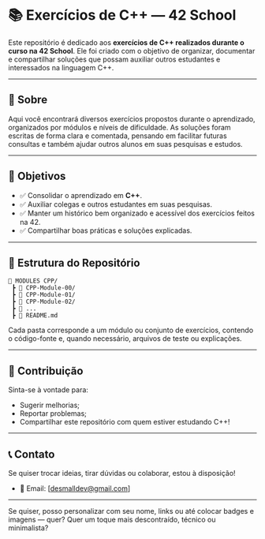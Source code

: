 # 📚 Exercícios de C++ — 42 School

Este repositório é dedicado aos **exercícios de C++ realizados durante o curso na 42 School**. Ele foi criado com o objetivo de organizar, documentar e compartilhar soluções que possam auxiliar outros estudantes e interessados na linguagem C++.

---

## 📌 Sobre

Aqui você encontrará diversos exercícios propostos durante o aprendizado, organizados por módulos e níveis de dificuldade. As soluções foram escritas de forma clara e comentada, pensando em facilitar futuras consultas e também ajudar outros alunos em suas pesquisas e estudos.

---

## 🎯 Objetivos

- ✅ Consolidar o aprendizado em **C++**.
- ✅ Auxiliar colegas e outros estudantes em suas pesquisas.
- ✅ Manter um histórico bem organizado e acessível dos exercícios feitos na 42.
- ✅ Compartilhar boas práticas e soluções explicadas.

---

## 📂 Estrutura do Repositório

```
📁 MODULES CPP/
 ┣ 📁 CPP-Module-00/
 ┣ 📁 CPP-Module-01/
 ┣ 📁 CPP-Module-02/
 ┣ 📁 ...
 ┣ 📄 README.md
```

Cada pasta corresponde a um módulo ou conjunto de exercícios, contendo o código-fonte e, quando necessário, arquivos de teste ou explicações.

---

## 🤝 Contribuição

Sinta-se à vontade para:
- Sugerir melhorias;
- Reportar problemas;
- Compartilhar este repositório com quem estiver estudando C++!

---

## 📞 Contato

Se quiser trocar ideias, tirar dúvidas ou colaborar, estou à disposição!

- 📧 Email: [desmalldev@gmail.com]

---

Se quiser, posso personalizar com seu nome, links ou até colocar badges e imagens — quer? Quer um toque mais descontraído, técnico ou minimalista?